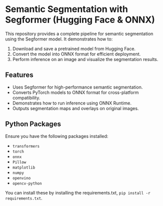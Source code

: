 # Semantic Segmentation with Segformer (Hugging Face & ONNX)
This repository provides a complete pipeline for semantic segmentation using the Segformer model. It demonstrates how to:

1. Download and save a pretrained model from Hugging Face.
2. Convert the model into ONNX format for efficient deployment.
3. Perform inference on an image and visualize the segmentation results.

## Features
- Uses Segformer for high-performance semantic segmentation.
- Converts PyTorch models to ONNX format for cross-platform compatibility.
- Demonstrates how to run inference using ONNX Runtime.
- Outputs segmentation maps and overlays on original images.

## Python Packages
Ensure you have the following packages installed: 
- `transformers`
- `torch`
- `onnx`
- `Pillow`
- `matplotlib`
- `numpy`
- `openvino`
- `opencv-python`

You can install these by installing the requirements.txt, `pip install -r requirements.txt`.